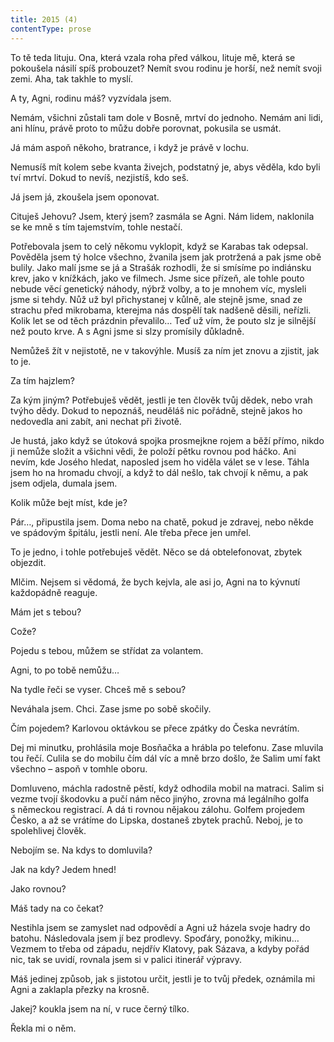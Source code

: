 ```yaml
---
title: 2015 (4)
contentType: prose
---
```


<section>

To tě teda lituju. Ona, která vzala roha před válkou, lituje mě, která se pokoušela násilí spíš probouzet? Nemít svou rodinu je horší, než nemít svoji zemi. Aha, tak takhle to myslí.

A ty, Agni, rodinu máš? vyzvídala jsem.

Nemám, všichni zůstali tam dole v Bosně, mrtví do jednoho. Nemám ani lidi, ani hlínu, právě proto to můžu dobře porovnat, pokusila se usmát.

Já mám aspoň někoho, bratrance, i když je právě v lochu.

Nemusíš mít kolem sebe kvanta živejch, podstatný je, abys věděla, kdo byli tví mrtví. Dokud to nevíš, nezjistíš, kdo seš.

Já jsem já, zkoušela jsem oponovat.

Cituješ Jehovu? Jsem, který jsem? zasmála se Agni. Nám lidem, naklonila se ke mně s tím tajemstvím, tohle nestačí.

Potřebovala jsem to celý někomu vyklopit, když se Karabas tak odepsal. Pověděla jsem tý holce všechno, žvanila jsem jak protržená a pak jsme obě bulily. Jako malí jsme se já a Strašák rozhodli, že si smísíme po indiánsku krev, jako v knížkách, jako ve filmech. Jsme sice přízeň, ale tohle pouto nebude věcí genetický náhody, nýbrž volby, a to je mnohem víc, mysleli jsme si tehdy. Nůž už byl přichystanej v kůlně, ale stejně jsme, snad ze strachu před mikrobama, kterejma nás dospělí tak nadšeně děsili, neřízli. Kolik let se od těch prázdnin převalilo… Teď už vím, že pouto slz je silnější než pouto krve. A s Agni jsme si slzy promísily důkladně.

Nemůžeš žít v nejistotě, ne v takovýhle. Musíš za ním jet znovu a zjistit, jak to je.

Za tím hajzlem?

Za kým jiným? Potřebuješ vědět, jestli je ten člověk tvůj dědek, nebo vrah tvýho dědy. Dokud to nepoznáš, neuděláš nic pořádně, stejně jakos ho nedovedla ani zabít, ani nechat při životě.

Je hustá, jako když se útoková spojka prosmejkne rojem a běží přímo, nikdo ji nemůže složit a všichni vědi, že položí pětku rovnou pod háčko. Ani nevím, kde Josého hledat, naposled jsem ho viděla válet se v lese. Táhla jsem ho na hromadu chvojí, a když to dál nešlo, tak chvojí k němu, a pak jsem odjela, dumala jsem.

Kolik může bejt míst, kde je?

Pár…, připustila jsem. Doma nebo na chatě, pokud je zdravej, nebo někde ve spádovým špitálu, jestli není. Ale třeba přece jen umřel.

To je jedno, i tohle potřebuješ vědět. Něco se dá obtelefonovat, zbytek objezdit.

Mlčim. Nejsem si vědomá, že bych kejvla, ale asi jo, Agni na to kývnutí každopádně reaguje.

Mám jet s tebou?

Cože?

Pojedu s tebou, můžem se střídat za volantem.

Agni, to po tobě nemůžu…

Na tydle řeči se vyser. Chceš mě s sebou?

Neváhala jsem. Chci. Zase jsme po sobě skočily.

Čím pojedem? Karlovou oktávkou se přece zpátky do Česka nevrátím.

Dej mi minutku, prohlásila moje Bosňačka a hrábla po telefonu. Zase mluvila tou řečí. Culila se do mobilu čím dál víc a mně brzo došlo, že Salim umí fakt všechno – aspoň v tomhle oboru.

Domluveno, máchla radostně pěstí, když odhodila mobil na matraci. Salim si vezme tvojí škodovku a pučí nám něco jinýho, zrovna má legálního golfa s německou registrací. A dá ti rovnou nějakou zálohu. Golfem projedem Česko, a až se vrátíme do Lipska, dostaneš zbytek prachů. Neboj, je to spolehlivej člověk.

Nebojím se. Na kdys to domluvila?

Jak na kdy? Jedem hned!

Jako rovnou?

Máš tady na co čekat?

Nestihla jsem se zamyslet nad odpovědí a Agni už házela svoje hadry do batohu. Následovala jsem jí bez prodlevy. Spoďáry, ponožky, mikinu… Vezmem to třeba od západu, nejdřív Klatovy, pak Sázava, a kdyby pořád nic, tak se uvidí, rovnala jsem si v palici itinerář výpravy.

Máš jedinej způsob, jak s jistotou určit, jestli je to tvůj předek, oznámila mi Agni a zaklapla přezky na krosně.

Jakej? koukla jsem na ní, v ruce černý tílko.

Řekla mi o něm.

</section>
